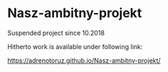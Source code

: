 # Nasz-ambitny-projekt

Suspended project since 10.2018

Hitherto work is available under following link:

https://adrenotoruz.github.io/Nasz-ambitny-projekt/

